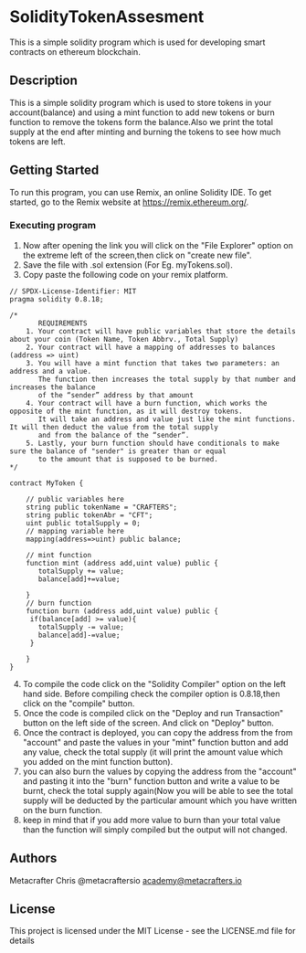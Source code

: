 # SolidityTokenAssesment

This is a simple solidity program which is used for developing smart contracts on ethereum blockchain.

## Description
This is a simple solidity program which is used to store tokens in your account(balance) and using a mint function to add new tokens or burn function to remove the tokens form the balance.Also we print the total supply at the end after minting and burning the tokens to see how much tokens are left.

## Getting Started

To run this program, you can use Remix, an online Solidity IDE. To get started, go to the Remix website at https://remix.ethereum.org/.

### Executing program
1. Now after opening the link you will click on the "File Explorer" option on the extreme left of the screen,then click on "create new file".
2. Save the file with .sol extension (For Eg. myTokens.sol).
3. Copy paste the following code on your remix platform.

```
// SPDX-License-Identifier: MIT
pragma solidity 0.8.18;

/*
       REQUIREMENTS
    1. Your contract will have public variables that store the details about your coin (Token Name, Token Abbrv., Total Supply)
    2. Your contract will have a mapping of addresses to balances (address => uint)
    3. You will have a mint function that takes two parameters: an address and a value. 
       The function then increases the total supply by that number and increases the balance 
       of the “sender” address by that amount
    4. Your contract will have a burn function, which works the opposite of the mint function, as it will destroy tokens. 
       It will take an address and value just like the mint functions. It will then deduct the value from the total supply 
       and from the balance of the “sender”.
    5. Lastly, your burn function should have conditionals to make sure the balance of "sender" is greater than or equal 
       to the amount that is supposed to be burned.
*/

contract MyToken {

    // public variables here
    string public tokenName = "CRAFTERS";
    string public tokenAbr = "CFT";
    uint public totalSupply = 0;
    // mapping variable here
    mapping(address=>uint) public balance;

    // mint function
    function mint (address add,uint value) public {
       totalSupply += value;
       balance[add]+=value;

    }
    // burn function
    function burn (address add,uint value) public {
     if(balance[add] >= value){
       totalSupply -= value;
       balance[add]-=value;
     }

    }
}

```
4. To compile the code click on the "Solidity Compiler" option on the left hand side. Before compiling check the compiler option is 0.8.18,then click on the "compile" button.
5. Once the code is compiled click on the "Deploy and run Transaction" button on the left side of the screen. And click on "Deploy" button.
6. Once the contract is deployed, you can copy the address from the from "account" and paste the values in your "mint" function button and add any value, check the total supply (it will print the amount value which you added on the mint function button).
7. you can also burn the values by copying the address from the "account" and pasting it into the "burn" function button and write a value to be burnt, check the total supply again(Now you will be able to see the total supply will be deducted by the particular amount which you have written on the burn function.
8. keep in mind that if you add more value to burn than your total value than the function will simply compiled but the output will not changed.

## Authors
Metacrafter Chris
@metacraftersio
academy@metacrafters.io


## License

This project is licensed under the MIT License - see the LICENSE.md file for details
